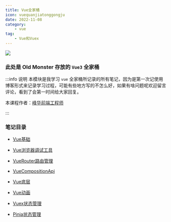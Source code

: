 ```yaml
---
title: Vue全家桶
icon: vuequanjiatonggongju
date: 2022-11-08
category:
    - vue
tag: 
    - Vue和Vuex
---
```


![](https://image.zswei.xyz/img/202211271450619.png)

### 此处是 Old Monster 存放的 `Vue3` 全家桶
:::info 说明
本模块是我学习 `vue` 全家桶所记录的所有笔记，因为是第一次记使用博客形式来记录学习过程，可能有些地方写的不怎么好，如果有啥问题呢欢迎留言评论，看到了会第一时间给大家回复。

本课程作者：[峰华前端工程师](https://zxuqian.cn/)

:::

### 笔记目录

- [Vue基础](./Vue/README.md)

- [Vue浏览器调试工具](./VueProjectdeployment/VueProjectdeployment-1.md)

- [VueRouter路由管理](./VueRouter/README.md)

- [VueCompositionApi](./VueCompositonApi/compositionApi-1.md)

- [Vue底层](./VueBottom/README.md)

- [Vue动画](./VueTransition/README.md)

- [Vuex状态管理](./VueX/README.md)

- [Pinia状态管理](./Pinia/README.md)